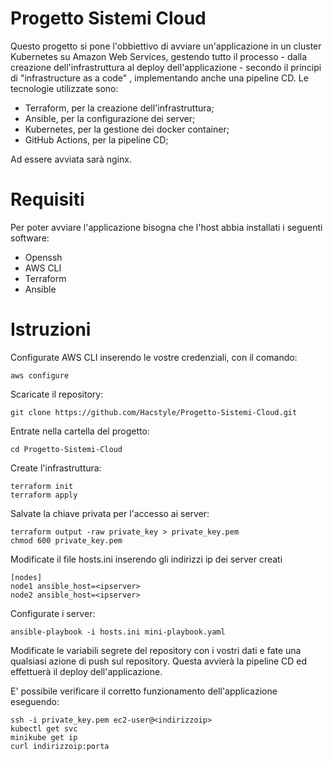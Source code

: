 # Progetto Sistemi Cloud

Questo progetto si pone l'obbiettivo di avviare un'applicazione in un cluster Kubernetes su Amazon Web Services, gestendo tutto il processo - dalla creazione dell'infrastruttura al deploy dell'applicazione - secondo il principi di "infrastructure as a code" , implementando anche una pipeline CD. 
Le tecnologie utilizzate sono: 

- Terraform, per la creazione dell'infrastruttura;
- Ansible, per la configurazione dei server;
- Kubernetes, per la gestione dei docker container;
- GitHub Actions, per la pipeline CD;

Ad essere avviata sarà nginx.  

# Requisiti

Per poter avviare l'applicazione bisogna che l'host abbia installati i seguenti software:

- Openssh
- AWS CLI
- Terraform
- Ansible

# Istruzioni

Configurate AWS CLI inserendo le vostre credenziali, con il comando:

```
aws configure
```

Scaricate il repository:

```
git clone https://github.com/Hacstyle/Progetto-Sistemi-Cloud.git
```

Entrate nella cartella del progetto:

```
cd Progetto-Sistemi-Cloud
```

Create l'infrastruttura:

```
terraform init
terraform apply
```
Salvate la chiave privata per l'accesso ai server:

```
terraform output -raw private_key > private_key.pem
chmod 600 private_key.pem  
```

Modificate il file hosts.ini inserendo gli indirizzi ip dei server creati
```
[nodes]
node1 ansible_host=<ipserver>
node2 ansible_host=<ipserver>
```

Configurate i server:

```
ansible-playbook -i hosts.ini mini-playbook.yaml 
```

Modificate le variabili segrete del repository con i vostri dati e fate una qualsiasi azione di push sul repository. Questa avvierà la pipeline CD ed effettuerà il deploy dell'applicazione.

E' possibile verificare il corretto funzionamento dell'applicazione eseguendo:

```
ssh -i private_key.pem ec2-user@<indirizzoip>
kubectl get svc
minikube get ip
curl indirizzoip:porta
```


